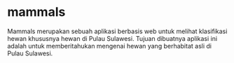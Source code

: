 # mammals
Mammals merupakan sebuah aplikasi berbasis web untuk melihat klasifikasi hewan khususnya hewan di Pulau Sulawesi. Tujuan dibuatnya aplikasi ini adalah untuk memberitahukan mengenai hewan yang berhabitat asli di Pulau Sulawesi.

